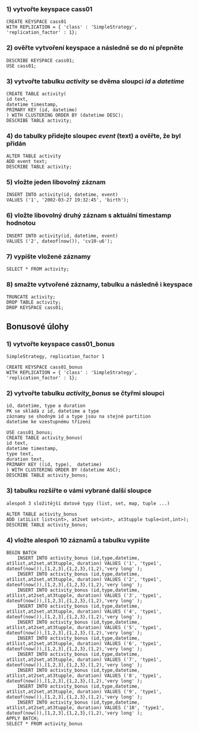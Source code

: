 ### 1)  vytvořte keyspace cass01

```
CREATE KEYSPACE cass01
WITH REPLICATION = { 'class' : 'SimpleStrategy',
'replication_factor' : 1};
```

### 2) ověřte vytvoření keyspace a následně se do ní přepněte

```
DESCRIBE KEYSPACE cass01;
USE cass01;
```

### 3) vytvořte tabulku *activity* se dvěma sloupci *id* a *datetime*

```
CREATE TABLE activity(
id text,
datetime timestamp,
PRIMARY KEY (id, datetime)
) WITH CLUSTERING ORDER BY (datetime DESC);
DESCRIBE TABLE activity;
```

### 4) do tabulky přidejte sloupec *event* (text) a ověřte, že byl přidán

```
ALTER TABLE activity
ADD event text;
DESCRIBE TABLE activity;
```

### 5) vložte jeden libovolný záznam

```
INSERT INTO activity(id, datetime, event)
VALUES ('1', '2002-03-27 19:32:45', 'birth');
```


### 6) vložte libovolný druhý záznam s aktuální timestamp hodnotou

```
INSERT INTO activity(id, datetime, event)
VALUES ('2', dateof(now()), 'cv10-u6');
```

### 7) vypište vložené záznamy

```
SELECT * FROM activity;
```

### 8) smažte vytvořené záznamy, tabulku a následně i keyspace

```
TRUNCATE activity;
DROP TABLE activity;
DROP KEYSPACE cass01;
```

## Bonusové úlohy

### 1) vytvořte keyspace cass01_bonus
	SimpleStrategy, replication_factor 1

```
CREATE KEYSPACE cass01_bonus
WITH REPLICATION = { 'class' : 'SimpleStrategy',
'replication_factor' : 1};
```

### 2) vytvořte tabulku *activity_bonus* se čtyřmi sloupci
	id, datetime, type a duration
	PK se skládá z id, datetime a type
	záznamy se shodným id a type jsou na stejné partition
	datetime ke vzestupnému třízení

```
USE cass01_bonus;
CREATE TABLE activity_bonus(
id text,
datetime timestamp,
type text,
duration text,
PRIMARY KEY ((id, type),  datetime)
) WITH CLUSTERING ORDER BY (datetime ASC);
DESCRIBE TABLE activity_bonus;
```

### 3) tabulku rozšiřte o vámi vybrané další sloupce
	alespoň 3 složitější datové typy (list, set, map, tuple ...)

```
ALTER TABLE activity_bonus
ADD (at1List list<int>, at2set set<int>, at3tupple tuple<int,int>);
DESCRIBE TABLE activity_bonus;
```

### 4) vložte alespoň 10 záznamů a tabulku vypište

```
BEGIN BATCH 
	INSERT INTO activity_bonus (id,type,datetime, at1list,at2set,at3tupple, duration) VALUES ('1', 'type1', dateof(now()),[1,2,3],{1,2,3},(1,2),'very long' );
	INSERT INTO activity_bonus (id,type,datetime, at1list,at2set,at3tupple, duration) VALUES ('2', 'type1', dateof(now()),[1,2,3],{1,2,3},(1,2),'very long' );
	INSERT INTO activity_bonus (id,type,datetime, at1list,at2set,at3tupple, duration) VALUES ('3', 'type1', dateof(now()),[1,2,3],{1,2,3},(1,2),'very long' );
	INSERT INTO activity_bonus (id,type,datetime, at1list,at2set,at3tupple, duration) VALUES ('4', 'type1', dateof(now()),[1,2,3],{1,2,3},(1,2),'very long' );
	INSERT INTO activity_bonus (id,type,datetime, at1list,at2set,at3tupple, duration) VALUES ('5', 'type1', dateof(now()),[1,2,3],{1,2,3},(1,2),'very long' );
	INSERT INTO activity_bonus (id,type,datetime, at1list,at2set,at3tupple, duration) VALUES ('6', 'type1', dateof(now()),[1,2,3],{1,2,3},(1,2),'very long' );
	INSERT INTO activity_bonus (id,type,datetime, at1list,at2set,at3tupple, duration) VALUES ('7', 'type1', dateof(now()),[1,2,3],{1,2,3},(1,2),'very long' );
	INSERT INTO activity_bonus (id,type,datetime, at1list,at2set,at3tupple, duration) VALUES ('8', 'type1', dateof(now()),[1,2,3],{1,2,3},(1,2),'very long' );
	INSERT INTO activity_bonus (id,type,datetime, at1list,at2set,at3tupple, duration) VALUES ('9', 'type1', dateof(now()),[1,2,3],{1,2,3},(1,2),'very long' );
	INSERT INTO activity_bonus (id,type,datetime, at1list,at2set,at3tupple, duration) VALUES ('10', 'type1', dateof(now()),[1,2,3],{1,2,3},(1,2),'very long' );
APPLY BATCH;
SELECT * FROM activity_bonus
```
